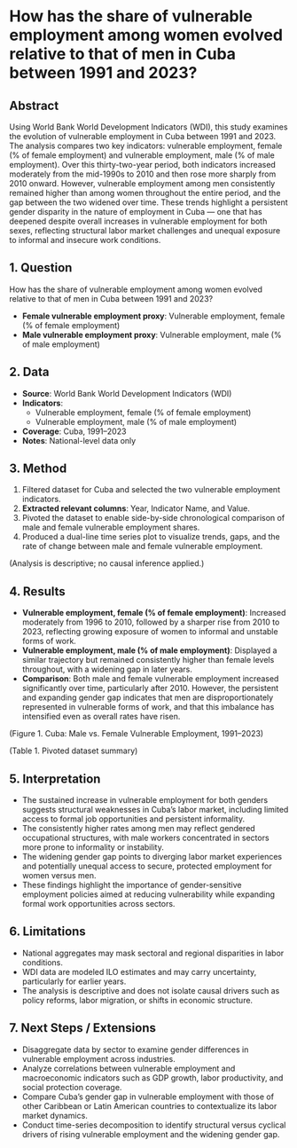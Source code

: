 # How has the share of vulnerable employment among women evolved relative to that of men in Cuba between 1991 and 2023?

## Abstract

Using World Bank World Development Indicators (WDI), this study examines the evolution of vulnerable employment in Cuba between 1991 and 2023. The analysis compares two key indicators: vulnerable employment, female (% of female employment) and vulnerable employment, male (% of male employment). Over this thirty-two-year period, both indicators increased moderately from the mid-1990s to 2010 and then rose more sharply from 2010 onward. However, vulnerable employment among men consistently remained higher than among women throughout the entire period, and the gap between the two widened over time. These trends highlight a persistent gender disparity in the nature of employment in Cuba — one that has deepened despite overall increases in vulnerable employment for both sexes, reflecting structural labor market challenges and unequal exposure to informal and insecure work conditions.

## 1. Question

How has the share of vulnerable employment among women evolved relative to that of men in Cuba between 1991 and 2023?

- **Female vulnerable employment proxy**: Vulnerable employment, female (% of female employment)
- **Male vulnerable employment proxy**: Vulnerable employment, male (% of male employment)

## 2. Data

- **Source**: World Bank World Development Indicators (WDI)
- **Indicators**:
  - Vulnerable employment, female (% of female employment)
  - Vulnerable employment, male (% of male employment)
- **Coverage**: Cuba, 1991–2023
- **Notes**: National-level data only

## 3. Method

1. Filtered dataset for Cuba and selected the two vulnerable employment indicators.
2. **Extracted relevant columns**: Year, Indicator Name, and Value.
3. Pivoted the dataset to enable side-by-side chronological comparison of male and female vulnerable employment shares.
4. Produced a dual-line time series plot to visualize trends, gaps, and the rate of change between male and female vulnerable employment.

(Analysis is descriptive; no causal inference applied.)

## 4. Results

- **Vulnerable employment, female (% of female employment)**: Increased moderately from 1996 to 2010, followed by a sharper rise from 2010 to 2023, reflecting growing exposure of women to informal and unstable forms of work.
- **Vulnerable employment, male (% of male employment)**: Displayed a similar trajectory but remained consistently higher than female levels throughout, with a widening gap in later years.
- **Comparison**: Both male and female vulnerable employment increased significantly over time, particularly after 2010. However, the persistent and expanding gender gap indicates that men are disproportionately represented in vulnerable forms of work, and that this imbalance has intensified even as overall rates have risen.

(Figure 1. Cuba: Male vs. Female Vulnerable Employment, 1991–2023)

(Table 1. Pivoted dataset summary)

## 5. Interpretation

- The sustained increase in vulnerable employment for both genders suggests structural weaknesses in Cuba’s labor market, including limited access to formal job opportunities and persistent informality.
- The consistently higher rates among men may reflect gendered occupational structures, with male workers concentrated in sectors more prone to informality or instability.
- The widening gender gap points to diverging labor market experiences and potentially unequal access to secure, protected employment for women versus men.
- These findings highlight the importance of gender-sensitive employment policies aimed at reducing vulnerability while expanding formal work opportunities across sectors.

## 6. Limitations

- National aggregates may mask sectoral and regional disparities in labor conditions.
- WDI data are modeled ILO estimates and may carry uncertainty, particularly for earlier years.
- The analysis is descriptive and does not isolate causal drivers such as policy reforms, labor migration, or shifts in economic structure.

## 7. Next Steps / Extensions

- Disaggregate data by sector to examine gender differences in vulnerable employment across industries.
- Analyze correlations between vulnerable employment and macroeconomic indicators such as GDP growth, labor productivity, and social protection coverage.
- Compare Cuba’s gender gap in vulnerable employment with those of other Caribbean or Latin American countries to contextualize its labor market dynamics.
- Conduct time-series decomposition to identify structural versus cyclical drivers of rising vulnerable employment and the widening gender gap.
